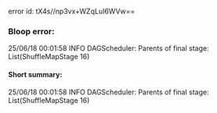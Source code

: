 error id: tX4s//np3vx+WZqLuI6WVw==
### Bloop error:

25/06/18 00:01:58 INFO DAGScheduler: Parents of final stage: List(ShuffleMapStage 16)
#### Short summary: 

25/06/18 00:01:58 INFO DAGScheduler: Parents of final stage: List(ShuffleMapStage 16)